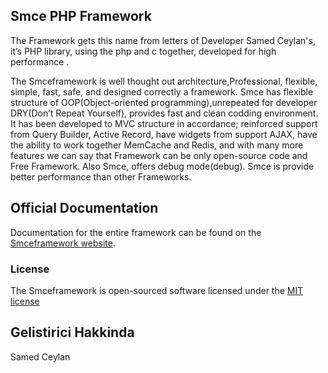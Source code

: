 ﻿## Smce PHP Framework

The Framework gets this name from letters of Developer Samed Ceylan's, it’s PHP library, using the php and c together, developed for high performance .

The Smceframework is  well thought out architecture,Professional, flexible, simple, fast, safe, and designed correctly a framework. Smce has flexible structure of OOP(Object-oriented programming),unrepeated for developer DRY(Don’t Repeat Yourself), provides fast and clean codding environment. It has been developed to MVC structure in accordance; reinforced support  from Query Builder, Active Record, have widgets from support AJAX, have the ability to work together MemCache and Redis, and with many more features we can say that Framework can be only open-source code and Free Framework. Also Smce, offers debug mode(debug). Smce is provide better performance than other Frameworks.


## Official Documentation

Documentation for the entire framework can be found on the [Smceframework website](http://www.smceframework.com/en/pages/show/1/introduction).


### License

The Smceframework is open-sourced software licensed under the [MIT license](http://opensource.org/licenses/MIT)


## Gelistirici Hakkinda
Samed Ceylan